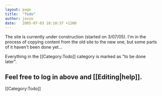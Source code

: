```yaml
---
layout: page
title:  "Todo"
author: jevon
date:   2005-07-03 18:10:37 +1200
---
```


The site is currently under construction (started on 3/07/05). I'm in the process of copying content from the old site to the new one, but some parts of it haven't been done yet...

Everything in the [[Category:Todo]] category is marked as "to be done later".

Feel free to log in above and [[Editing|help]].
----
[[Category:Todo]]